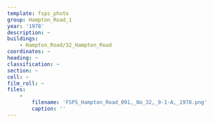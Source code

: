 ```yaml
---
template: fsps_photo
group: Hampton_Road_1
year: '1978'
description: ~
buildings:
    - Hampton_Road/32_Hampton_Road
coordinates: ~
heading: ~
classification: ~
section: ~
cell: ~
film_roll: ~
files:
    -
        filename: 'FSPS_Hampton_Road_091,_No_32,_9-1-A,_1978.png'
        caption: ''
---
```

